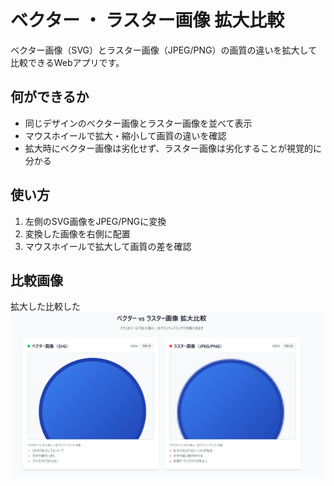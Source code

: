 # ベクター ・ ラスター画像 拡大比較

ベクター画像（SVG）とラスター画像（JPEG/PNG）の画質の違いを拡大して比較できるWebアプリです。

## 何ができるか

- 同じデザインのベクター画像とラスター画像を並べて表示
- マウスホイールで拡大・縮小して画質の違いを確認
- 拡大時にベクター画像は劣化せず、ラスター画像は劣化することが視覚的に分かる

## 使い方

1. 左側のSVG画像をJPEG/PNGに変換
2. 変換した画像を右側に配置
3. マウスホイールで拡大して画質の差を確認

## 比較画像
拡大した比較した
![alt text](image.png)

